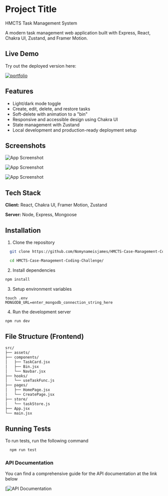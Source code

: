 
# Project Title
HMCTS Task Management System

A modern task management web application built with Express, React, Chakra UI, Zustand, and Framer Motion.
## Live Demo

Try out the deployed version here:

[![portfolio](https://img.shields.io/badge/my_portfolio-000?style=for-the-badge&logo=ko-fi&logoColor=white)](https://hmcts-case-management-coding-challenge.onrender.com/)


## Features

- Light/dark mode toggle
- Create, edit, delete, and restore tasks
- Soft-delete with animation to a "bin"
- Responsive and accessible design using Chakra UI
- State management with Zustand
- Local development and production-ready deployment setup


## Screenshots

![App Screenshot](https://ucarecdn.com/c0532b19-e145-43d0-beac-fe956354b19c/-/preview/1000x565/)

![App Screenshot](https://ucarecdn.com/33b34213-cec5-49f8-834a-2e8dac2732e3/-/preview/1000x566/)


![App Screenshot](https://ucarecdn.com/02eac1a6-0bd1-4bba-b1e7-e2e50d939910/-/preview/1000x568/)


## Tech Stack

**Client:** React, Chakra UI, Framer Motion, Zustand

**Server:** Node, Express, Mongoose

## Installation

1. Clone the repository

```bash
  git clone https://github.com/Nomynameisjames/HMCTS-Case-Management-Coding-Challenge.git

  cd HMCTS-Case-Management-Coding-Challenge/
```

2. Install dependencies

```bash
npm install
```
3. Setup environment variables
~~~
touch .env
MONGODB_URL=enter_mongodb_connection_string_here
~~~


4. Run the development server

```bash
npm run dev
```




## File Structure (Frontend)

```bash
src/
├── assets/
├── components/
│   ├── TaskCard.jsx
│   ├── Bin.jsx
│   └── Navbar.jsx
├── hooks/
│   └── useTaskFunc.js
├── pages/
│   ├── HomePage.jsx
│   └── CreatePage.jsx
├── store/
│   └── taskStore.js
├── App.jsx
└── main.jsx

```
## Running Tests

To run tests, run the following command

```bash
  npm run test
```

### API Documentation

You can find a comprehensive guide for the API documentation at the link below

[![API Documentation](https://documenter.getpostman.com/view/25617595/2sB2x8GCB2)